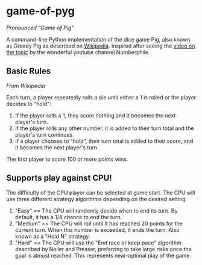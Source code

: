 # game-of-pyg
*Pronounced "Game of Pig"*

A command-line Python implementation of the dice game Pig, also known as Greedy Pig as described on [Wikipedia](https://en.wikipedia.org/wiki/Pig_(dice_game)). 
Inspired after seeing the [video on the topic](https://www.youtube.com/watch?v=ULhRLGzoXQ0) by the wonderful youtube channel Numberphile.

## Basic Rules
*From Wikipedia*

Each turn, a player repeatedly rolls a die until either a 1 is rolled or the player decides to "hold":
1. If the player rolls a 1, they score nothing and it becomes the next player's turn.
2. If the player rolls any other number, it is added to their turn total and the player's turn continues.
3. If a player chooses to "hold", their turn total is added to their score, and it becomes the next player's turn.

The first player to score 100 or more points wins. 

## Supports play against CPU!
The difficulty of the CPU player can be selected at game start.
The CPU will use three different strategy algorithms depending on the desired setting.
1. "Easy" == The CPU will randomly decide when to end its turn. By default, it has a 1/4 chance to end the turn.
2. "Medium" == The CPU will roll until it has reached 20 points for the current turn. When this number is exceeded, it ends the turn. Also known as a "Hold N" strategy.
3. "Hard" == The CPU will use the "End race or keep pace" algorithm described by Neller and Presser, preferring to take large risks once the goal is almost reached. This represents near-optimal play of the game.
